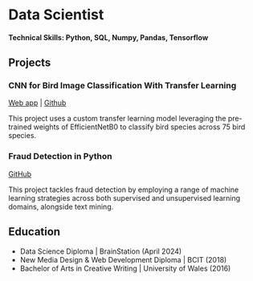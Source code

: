 # Data Scientist

#### Technical Skills: Python, SQL, Numpy, Pandas, Tensorflow 

## Projects

### CNN for Bird Image Classification With Transfer Learning
[Web app](https://duck-duck-choose.streamlit.app/) | [Github](https://github.com/LarissaHuang/capstone_project)

This project uses a custom transfer learning model leveraging the pre-trained weights of EfficientNetB0 to classify bird species across 75 bird species. 


### Fraud Detection in Python
[GitHub](https://github.com/LarissaHuang/Fraud-Detection-Python)

This project tackles fraud detection by employing a range of machine learning strategies across both supervised and unsupervised learning domains, alongside text mining.

## Education
- Data Science Diploma | BrainStation (April 2024)
- New Media Design & Web Development Diploma | BCIT (2018)
- Bachelor of Arts in Creative Writing | University of Wales (2016)


